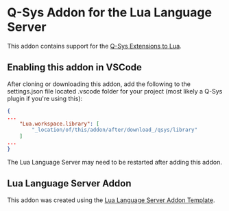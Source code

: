 # Q-Sys Addon for the Lua Language Server
This addon contains support for the [Q-Sys Extensions to Lua](https://help.qsys.com/Index.htm#Control_Scripting/Using_Lua_in_Q-Sys/Q-SYS_Extensions_to_Lua.htm).

## Enabling this addon in VSCode
After cloning or downloading this addon, add the following to the settings.json file located .vscode folder for your project (most likely a Q-Sys plugin if you're using this):
```json
{
...
	"Lua.workspace.library": [
		"_location/of/this/addon/after/download_/qsys/library"
	]
...
}
```

The Lua Language Server may need to be restarted after adding this addon.

## Lua Language Server Addon
This addon was created using the [Lua Language Server Addon Template](https://github.com/LuaLS/addon-template).
